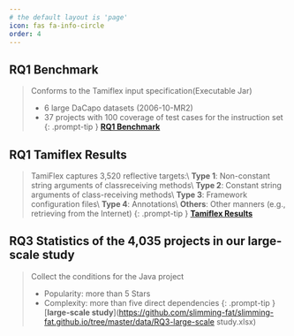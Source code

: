 ```yaml
---
# the default layout is 'page'
icon: fas fa-info-circle
order: 4
---
```

## RQ1 Benchmark
> Conforms to the Tamiflex input specification(Executable Jar)
> * 6 large DaCapo datasets (2006-10-MR2)
> * 37 projects with 100 coverage of test cases for the instruction set
{: .prompt-tip }
[**RQ1 Benchmark**](https://github.com/Piecer-plc/piecer-plc.github.io/blob/main/Data/api_label.xls)
## RQ1 Tamiflex Results
> TamiFlex captures 3,520 reflective targets:\\
> **Type 1**: Non-constant string arguments of classreceiving methods\\
> **Type 2**: Constant string arguments of class-receiving methods\\
> **Type 3**: Framework configuration files\\
> **Type 4**: Annotations\\
> **Others**: Other manners (e.g., retrieving from the Internet)
{: .prompt-tip }
[**Tamiflex Results**](https://github.com/slimming-fat/slimming-fat.github.io/tree/master/data/RQ1-tamiflex.csv)
## RQ3 Statistics of the 4,035 projects in our large-scale study
> Collect the conditions for the Java project
> * Popularity: more than 5 Stars
> * Complexity: more than five direct dependencies
{: .prompt-tip }
[**large-scale study**](https://github.com/slimming-fat/slimming-fat.github.io/tree/master/data/RQ3-large-scale study.xlsx)
